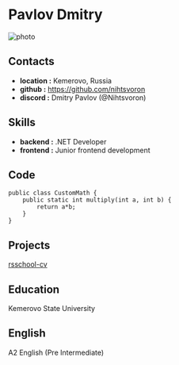 # **Pavlov Dmitry**
![photo](https://cdn4.telegram-cdn.org/file/s7enETIRc0QobV6Sxp8Ma6Qg_GpBSjBikaEKWbUleP9P-KlikkC_QDgt8tHvRoqkAdAm1B_uLAVeszrIA90seCcys7eNMp_qEnxNhOh1cvVmsEhVDp-UJtzKCZ6NKvktwmYci13N_TzqvuBHe08TBcwiOVWnV54RFYjM5A-2Yo0-Jo7eiSOncnlWvAatlrBNaIYFS_GLzSYJToWZq09vlUzWyXHVExGE36t_iTit0IKXYPwndLchZfz_L1pkAA4GQDHMwQSLsYvVoLl2agwaoWYTllYN-whw1DIf8Ap5EXl_Zbxag5o3NR9cfkP7i8gZ39Yba6lPBGicx4qKAsO7LQ.jpg)

## Contacts
- **location :** Kemerovo, Russia
- **github :** https://github.com/nihtsvoron
- **discord :** Dmitry Pavlov (@Nihtsvoron)

## Skills
- **backend :** .NET Developer
- **frontend :** Junior frontend development

## Code
```
public class CustomMath {
    public static int multiply(int a, int b) {
        return a*b;
    }
}
```

## Projects
[rsschool-cv](https://github.com/NihtsVoron/rsschool-cv/)

## Education
Kemerovo State University

## English
A2 English (Pre Intermediate)